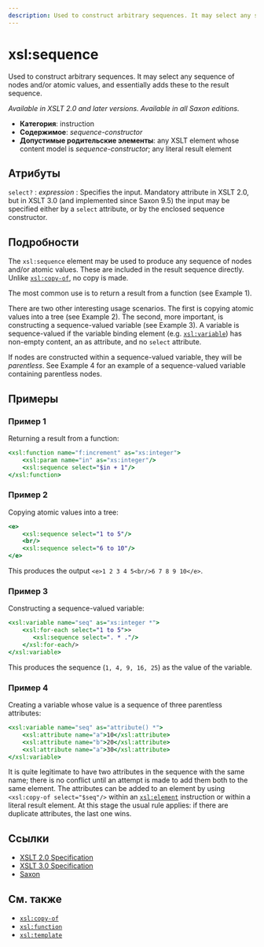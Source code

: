 ```yaml
---
description: Used to construct arbitrary sequences. It may select any sequence of nodes and/or atomic values, and essentially adds these to the result sequence
---
```


# xsl:sequence

Used to construct arbitrary sequences. It may select any sequence of nodes and/or atomic values, and essentially adds these to the result sequence.

_Available in XSLT 2.0 and later versions. Available in all Saxon editions._

-   **Категория**: instruction
-   **Содержимое**: _sequence-constructor_
-   **Допустимые родительские элементы**: any XSLT element whose content model is _sequence-constructor_; any literal result element

## Атрибуты

`select?`
: _expression_
: Specifies the input. Mandatory attribute in XSLT 2.0, but in XSLT 3.0 (and implemented since Saxon 9.5) the input may be specified either by a `select` attribute, or by the enclosed sequence constructor.

## Подробности

The `xsl:sequence` element may be used to produce any sequence of nodes and/or atomic values. These are included in the result sequence directly. Unlike [`xsl:copy-of`](xsl-copy-of.md), no copy is made.

The most common use is to return a result from a function (see Example 1).

There are two other interesting usage scenarios. The first is copying atomic values into a tree (see Example 2). The second, more important, is constructing a sequence-valued variable (see Example 3). A variable is sequence-valued if the variable binding element (e.g. [`xsl:variable`](xsl-variable.md)) has non-empty content, an as attribute, and no `select` attribute.

If nodes are constructed within a sequence-valued variable, they will be _parentless_. See Example 4 for an example of a sequence-valued variable containing parentless nodes.

## Примеры

### Пример 1

Returning a result from a function:

```xslt
<xsl:function name="f:increment" as="xs:integer">
    <xsl:param name="in" as="xs:integer"/>
    <xsl:sequence select="$in + 1"/>
</xsl:function>
```

### Пример 2

Copying atomic values into a tree:

```xslt
<e>
    <xsl:sequence select="1 to 5"/>
    <br/>
    <xsl:sequence select="6 to 10"/>
</e>
```

This produces the output `<e>1 2 3 4 5<br/>6 7 8 9 10</e>`.

### Пример 3

Constructing a sequence-valued variable:

```xslt
<xsl:variable name="seq" as="xs:integer *">
    <xsl:for-each select="1 to 5">>
       <xsl:sequence select=". * ."/>
    </xsl:for-each/>
</xsl:variable>
```

This produces the sequence (`1, 4, 9, 16, 25`) as the value of the variable.

### Пример 4

Creating a variable whose value is a sequence of three parentless attributes:

```xslt
<xsl:variable name="seq" as="attribute() *">
    <xsl:attribute name="a">10</xsl:attribute>
    <xsl:attribute name="b">20</xsl:attribute>
    <xsl:attribute name="a">30</xsl:attribute>
</xsl:variable>
```

It is quite legitimate to have two attributes in the sequence with the same name; there is no conflict until an attempt is made to add them both to the same element. The attributes can be added to an element by using `<xsl:copy-of select="$seq"/>` within an [`xsl:element`](xsl-element.md) instruction or within a literal result element. At this stage the usual rule applies: if there are duplicate attributes, the last one wins.

## Ссылки

-   [XSLT 2.0 Specification](http://www.w3.org/TR/xslt20/#element-sequence)
-   [XSLT 3.0 Specification](http://www.w3.org/TR/xslt-30/#element-sequence)
-   [Saxon](https://www.saxonica.com/html/documentation/xsl-elements/sequence.html)

## См. также

-   [`xsl:copy-of`](xsl-copy-of.md)
-   [`xsl:function`](xsl-function.md)
-   [`xsl:template`](xsl-template.md)
